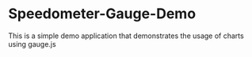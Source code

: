 # Speedometer-Gauge-Demo
This is a simple demo application that demonstrates the usage of charts using gauge.js
